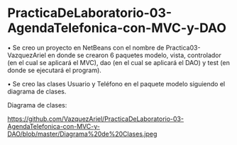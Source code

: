 # PracticaDeLaboratorio-03-AgendaTelefonica-con-MVC-y-DAO
•	Se creo un proyecto en NetBeans con el nombre de Practica03-VazquezAriel en donde se crearon 6 paquetes modelo, vista, controlador (en el cual se aplicará el MVC), dao (en el cual se aplicará el DAO) y test (en donde se ejecutará el program).

•	Se creo las clases Usuario y Teléfono en el paquete modelo siguiendo el diagrama de clases.

Diagrama de clases:

https://github.com/VazquezAriel/PracticaDeLaboratorio-03-AgendaTelefonica-con-MVC-y-DAO/blob/master/Diagrama%20de%20Clases.jpeg
